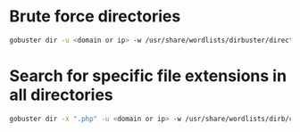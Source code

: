 # Brute force directories
```sh
gobuster dir -u <domain or ip> -w /usr/share/wordlists/dirbuster/directory-list-1.0.txt
```
# Search for specific file extensions in all directories
```sh
gobuster dir -x ".php" -u <domain or ip> -w /usr/share/wordlists/dirb/common.txt
```
